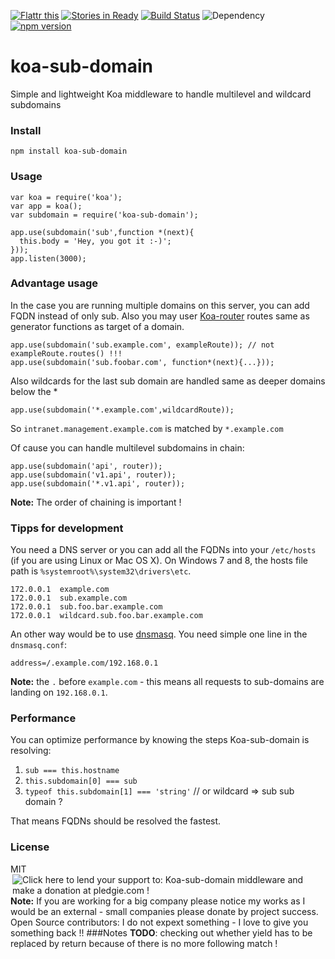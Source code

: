 
<a href="https://flattr.com/submit/auto?user_id=Student007&url=https%3A%2F%2Fgithub.com%2FStudent007%2Fkoa-sub-domain" target="_blank"><img src="http://button.flattr.com/flattr-badge-large.png" alt="Flattr this" title="Flattr this" border="0"></a>
[![Stories in Ready](https://badge.waffle.io/Student007/koa-sub-domain.png?label=ready&title=Ready)](https://waffle.io/Student007/koa-sub-domain) [![Build Status](https://travis-ci.org/Student007/koa-sub-domain.svg)](https://travis-ci.org/Student007/koa-sub-domain) ![Dependency](https://david-dm.org/student007/koa-sub-domain.svg) [![npm version](https://badge.fury.io/js/koa-sub-domain.svg)](http://badge.fury.io/js/koa-sub-domain)
# koa-sub-domain
Simple and lightweight Koa middleware to handle multilevel and wildcard subdomains

### Install

```
npm install koa-sub-domain
```

### Usage

```
var koa = require('koa');
var app = koa();
var subdomain = require('koa-sub-domain');

app.use(subdomain('sub',function *(next){
  this.body = 'Hey, you got it :-)';
}));
app.listen(3000);
```

### Advantage usage

In the case you are running multiple domains on this server, you can add FQDN instead of only sub. Also you may user [Koa-router](https://github.com/alexmingoia/koa-router) routes same as generator functions as target of a domain.

```
app.use(subdomain('sub.example.com', exampleRoute)); // not exampleRoute.routes() !!!
app.use(subdomain('sub.foobar.com', function*(next){...}));
```

Also wildcards for the last sub domain are handled same as deeper domains below the * 

```
app.use(subdomain('*.example.com',wildcardRoute));

```
So `intranet.management.example.com` is matched by `*.example.com`

Of cause you can handle multilevel subdomains in chain:

```
app.use(subdomain('api', router));
app.use(subdomain('v1.api', router));
app.use(subdomain('*.v1.api', router));
```
**Note:** The order of chaining is important !

### Tipps for development 

You need a DNS server or you can add all the FQDNs into your `/etc/hosts` (if you are using Linux or Mac OS X). On Windows 7 and 8, the hosts file path is `%systemroot%\system32\drivers\etc`.

```
172.0.0.1  example.com
172.0.0.1  sub.example.com
172.0.0.1  sub.foo.bar.example.com
172.0.0.1  wildcard.sub.foo.bar.example.com
```

An other way would be to use [dnsmasq](http://thekelleys.org.uk/dnsmasq/doc.html). You need simple one line in the `dnsmasq.conf`:

```
address=/.example.com/192.168.0.1
```
**Note:** the `.` before `example.com` - this means all requests to sub-domains are landing on `192.168.0.1`.

### Performance

You can optimize performance by knowing the steps Koa-sub-domain is resolving:


1. `sub === this.hostname`
2. `this.subdomain[0] === sub`
3. `typeof this.subdomain[1] === 'string'` // or wildcard => sub sub domain ?

That means FQDNs should be resolved the fastest.

### License
MIT<a href='https://pledgie.com/campaigns/29613'><img align='right' alt='Click here to lend your support to: Koa-sub-domain middleware and make a donation at pledgie.com !' src='https://pledgie.com/campaigns/29613.png?skin_name=chrome' border='0' ></a>

**Note:** If you are working for a big company please notice my works as I would be an external - small companies please donate by project success. Open Source contributors: I do not expext something - I love to give you something back !!
###Notes
**TODO**: checking out whether yield has to be replaced by return because of there is no more following match !
